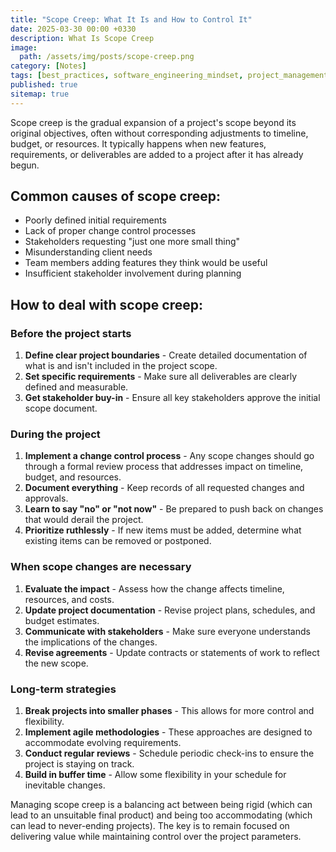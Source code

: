 ```yaml
---
title: "Scope Creep: What It Is and How to Control It"
date: 2025-03-30 00:00 +0330
description: What Is Scope Creep
image:
  path: /assets/img/posts/scope-creep.png
category: [Notes]
tags: [best_practices, software_engineering_mindset, project_management, product]
published: true
sitemap: true
---
```


Scope creep is the gradual expansion of a project's scope beyond its original objectives, often without corresponding adjustments to timeline, budget, or resources. It typically happens when new features, requirements, or deliverables are added to a project after it has already begun.

## Common causes of scope creep:
- Poorly defined initial requirements
- Lack of proper change control processes
- Stakeholders requesting "just one more small thing"
- Misunderstanding client needs
- Team members adding features they think would be useful
- Insufficient stakeholder involvement during planning

## How to deal with scope creep:

### Before the project starts
1. **Define clear project boundaries** - Create detailed documentation of what is and isn't included in the project scope.
2. **Set specific requirements** - Make sure all deliverables are clearly defined and measurable.
3. **Get stakeholder buy-in** - Ensure all key stakeholders approve the initial scope document.

### During the project
1. **Implement a change control process** - Any scope changes should go through a formal review process that addresses impact on timeline, budget, and resources.
2. **Document everything** - Keep records of all requested changes and approvals.
3. **Learn to say "no" or "not now"** - Be prepared to push back on changes that would derail the project.
4. **Prioritize ruthlessly** - If new items must be added, determine what existing items can be removed or postponed.

### When scope changes are necessary
1. **Evaluate the impact** - Assess how the change affects timeline, resources, and costs.
2. **Update project documentation** - Revise project plans, schedules, and budget estimates.
3. **Communicate with stakeholders** - Make sure everyone understands the implications of the changes.
4. **Revise agreements** - Update contracts or statements of work to reflect the new scope.

### Long-term strategies
1. **Break projects into smaller phases** - This allows for more control and flexibility.
2. **Implement agile methodologies** - These approaches are designed to accommodate evolving requirements.
3. **Conduct regular reviews** - Schedule periodic check-ins to ensure the project is staying on track.
4. **Build in buffer time** - Allow some flexibility in your schedule for inevitable changes.

Managing scope creep is a balancing act between being rigid (which can lead to an unsuitable final product) and being too accommodating (which can lead to never-ending projects). The key is to remain focused on delivering value while maintaining control over the project parameters.
